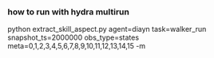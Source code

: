 ### how to run with hydra multirun
python extract_skill_aspect.py agent=diayn task=walker_run snapshot_ts=2000000 obs_type=states meta=0,1,2,3,4,5,6,7,8,9,10,11,12,13,14,15 -m